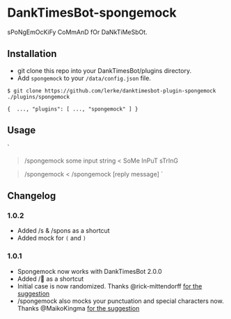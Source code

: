 # DankTimesBot-spongemock
sPoNgEmOcKiFy CoMmAnD fOr DaNkTiMeSbOt.

## Installation

- git clone this repo into your DankTimesBot/plugins directory.
- Add `spongemock` to your `/data/config.json` file.

`
$ git clone https://github.com/lerke/danktimesbot-plugin-spongemock ./plugins/spongemock
`

`
{ 
  ...,
  "plugins": [
    ...,
    "spongemock"
  ]
}
`

## Usage
`
> /spongemock some input string
< SoMe InPuT sTrInG

> /spongemock
< /spongemock [reply message]
`

## Changelog
### 1.0.2
- Added /s & /spons as a shortcut
- Added mock for `(` and `)`

### 1.0.1
- Spongemock now works with DankTimesBot 2.0.0
- Added /🧽 as a shortcut
- Initial case is now randomized. Thanks @rick-mittendorff [for the suggestion](https://github.com/Lerke/DankTimesBot-Plugin-Spongemock/issues/4)
- /spongemock also mocks your punctuation and special characters now. Thanks @MaikoKingma [for the suggestion](https://github.com/Lerke/DankTimesBot-Plugin-Spongemock/issues/2)